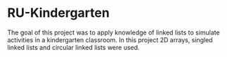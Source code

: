 # RU-Kindergarten
The goal of this project was to apply knowledge of linked lists to simulate activities in a kindergarten classroom. In this project 2D arrays, singled linked lists and circular linked lists were used.
